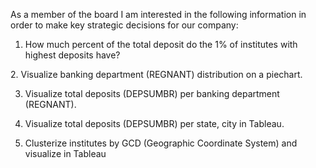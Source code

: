 As a member of the board I am interested in the following information in order to make key strategic decisions for our company:

1. How much percent of the total deposit do the 1% of institutes with highest deposits have?  

2. Visualize banking department (REGNANT) distribution on a piechart.

3. Visualize total deposits (DEPSUMBR) per banking department (REGNANT).

4. Visualize total deposits (DEPSUMBR) per state, city in Tableau.

5. Clusterize institutes by GCD (Geographic Coordinate System) and visualize in Tableau